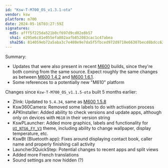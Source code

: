 ```yaml
---
id: "Ksw-T-M700_OS_v1.3.1-ota"
vendor: ksw
platform: m700
date: 2024-05-16T03:27:59Z
signatures:
  md5: afff5f225da521b0cf697d9cd02e8b57
  sha1: e295e6c81e055efa802aafb852083cac1c47abea
  sha256: 814059eb72a5aba3c7e480e9e7da5f5fbced972d9710e66307becd8bdcc63be8
---
```

Summary:
- Updates that were also present in recent [M600](/headunits/updates/ksw) builds, since they're both coming from the same source. Expect roughly the same changes as between [M600 1.4.2](/headunits/updates/ksw/m600/ksw-t-m600_os_v142-ota) and [M600 1.6.1](/headunits/updates/ksw/m600/ksw-t-m600_os_v161-ota).
- Some references to a potentially new "M610" platform

Changes since `Ksw-T-M700_OS_v1.1.5-ota` built 5 months earlier:
- Zlink: Updated to `5.4.34`, same as [M600 1.5.8](/headunits/updates/ksw/m600/ksw-t-m600_os_v158-ota)
- Ksw360Camera: Removed some labels to do with activation process
- APKInstaller: Added ability to check versions and update apps, although only on devices with `M610` in their version string
- KswPLauncher: Added more graphics, labels and functionality for [`UI_NTG6_FY_V3`](/headunits/themes/ksw/ui_ntg6_fy_v3) theme, including ability to change wallpaper, display temperature, etc.
- KswBt (Bluetooth app): Fixes around displaying contact book, caller name and properly finishing call activity
- Launcher3QuickStep: Potential changes to recent apps and split views
- Added more French translations
- Sound settings are now hidden (?)
